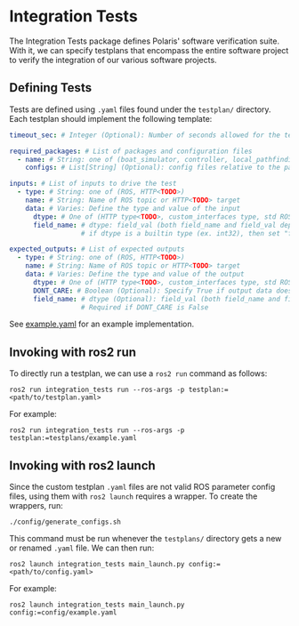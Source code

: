 # Integration Tests

The Integration Tests package defines Polaris' software verification suite. With it, we can specify testplans that
encompass the entire software project to verify the integration of our various software projects.

## Defining Tests

Tests are defined using `.yaml` files found under the `testplan/` directory.
Each testplan should implement the following template:

```yaml
timeout_sec: # Integer (Optional): Number of seconds allowed for the test to run (default 3 seconds)

required_packages: # List of packages and configuration files
  - name: # String: one of (boat_simulator, controller, local_pathfinding, network_systems, virtual_iridium, website)
    configs: # List[String] (Optional): config files relative to the package's config/ folder

inputs: # List of inputs to drive the test
  - type: # String: one of (ROS, HTTP<TODO>)
    name: # String: Name of ROS topic or HTTP<TODO> target
    data: # Varies: Define the type and value of the input
      dtype: # One of (HTTP type<TODO>, custom_interfaces type, std ROS message type)
      field_name: # dtype: field_val (both field_name and field_val depend on the dtype)
                  # if dtype is a builtin type (ex. int32), then set "field_name: <field_val>" as "val: <int val>"

expected_outputs: # List of expected outputs
  - type: # String: one of (ROS, HTTP<TODO>)
    name: # String: Name of ROS topic or HTTP<TODO> target
    data: # Varies: Define the type and value of the output
      dtype: # One of (HTTP type<TODO>, custom_interfaces type, std ROS message type)
      DONT_CARE: # Boolean (Optional): Specify True if output data does not matter. Default is False.
      field_name: # dtype (Optional): field_val (both field_name and field_val depend on the dtype)
                  # Required if DONT_CARE is False
```

See [example.yaml](testplans/example.yaml) for an example implementation.

## Invoking with ros2 run

To directly run a testplan, we can use a `ros2 run` command as follows:

```shell
ros2 run integration_tests run --ros-args -p testplan:=<path/to/testplan.yaml>
```

For example:

```shell
ros2 run integration_tests run --ros-args -p testplan:=testplans/example.yaml
```

## Invoking with ros2 launch

Since the custom testplan `.yaml` files are not valid ROS parameter config files, using them with `ros2 launch` requires
a wrapper. To create the wrappers, run:

```shell
./config/generate_configs.sh
```

This command must be run whenever the `testplans/` directory gets a new or renamed `.yaml` file. We can then run:

```shell
ros2 launch integration_tests main_launch.py config:=<path/to/config.yaml>
```

For example:

```shell
ros2 launch integration_tests main_launch.py config:=config/example.yaml
```
